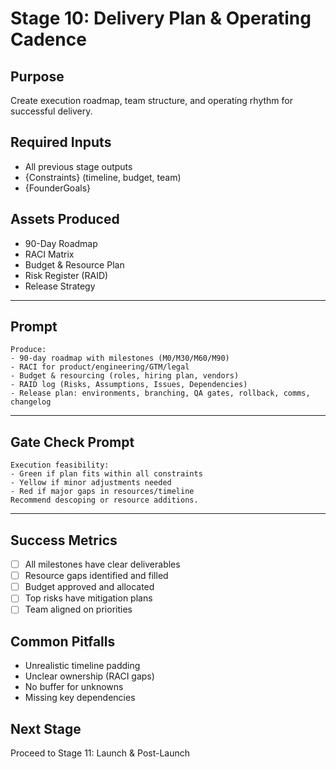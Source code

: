 # Stage 10: Delivery Plan & Operating Cadence

## Purpose
Create execution roadmap, team structure, and operating rhythm for successful delivery.

## Required Inputs
- All previous stage outputs
- {Constraints} (timeline, budget, team)
- {FounderGoals}

## Assets Produced
- 90-Day Roadmap
- RACI Matrix
- Budget & Resource Plan
- Risk Register (RAID)
- Release Strategy

---

## Prompt

```
Produce:
- 90-day roadmap with milestones (M0/M30/M60/M90)
- RACI for product/engineering/GTM/legal
- Budget & resourcing (roles, hiring plan, vendors)
- RAID log (Risks, Assumptions, Issues, Dependencies)
- Release plan: environments, branching, QA gates, rollback, comms, changelog
```

---

## Gate Check Prompt

```
Execution feasibility:
- Green if plan fits within all constraints
- Yellow if minor adjustments needed
- Red if major gaps in resources/timeline
Recommend descoping or resource additions.
```

---

## Success Metrics
- [ ] All milestones have clear deliverables
- [ ] Resource gaps identified and filled
- [ ] Budget approved and allocated
- [ ] Top risks have mitigation plans
- [ ] Team aligned on priorities

## Common Pitfalls
- Unrealistic timeline padding
- Unclear ownership (RACI gaps)
- No buffer for unknowns
- Missing key dependencies

## Next Stage
Proceed to Stage 11: Launch & Post-Launch